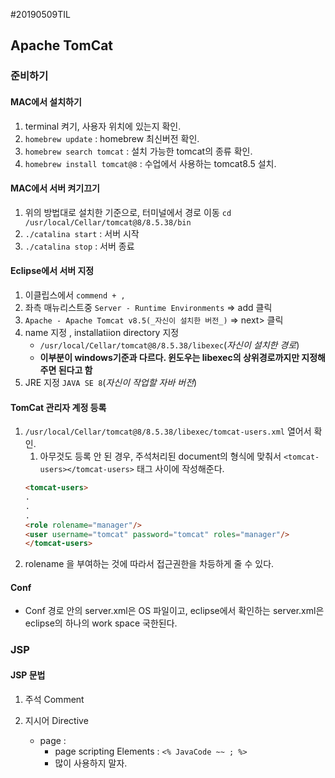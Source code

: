 #20190509TIL

## Apache TomCat

### 준비하기

#### MAC에서 설치하기

1. terminal 켜기, 사용자 위치에 있는지 확인.
2. `homebrew update` : homebrew 최신버전 확인.
3. `homebrew search tomcat` : 설치 가능한 tomcat의 종류 확인.
4. `homebrew install tomcat@8` : 수업에서 사용하는 tomcat8.5 설치.

#### MAC에서 서버 켜기끄기

1. 위의 방법대로 설치한 기준으로, 터미널에서 경로 이동 `cd /usr/local/Cellar/tomcat@8/8.5.38/bin`
2. `./catalina start` : 서버 시작
3. `./catalina stop` : 서버 종료

#### Eclipse에서 서버 지정

1. 이클립스에서 `commend + , `
2. 좌측 매뉴리스트중 `Server - Runtime Environments` => add 클릭 
3. `Apache - Apache Tomcat v8.5(_자신이 설치한 버전_)` => next> 클릭
4. name 지정 , installatiion directory 지정
    - `/usr/local/Cellar/tomcat@8/8.5.38/libexec`(_자신이 설치한 경로_)
    - __이부분이 windows기준과 다르다. 윈도우는 libexec의 상위경로까지만 지정해주면 된다고 함__
5. JRE 지정 `JAVA SE 8`(_자신이 작업할 자바 버전_)

#### TomCat 관리자 계정 등록

1. `/usr/local/Cellar/tomcat@8/8.5.38/libexec/tomcat-users.xml` 열어서 확인.
    1. 아무것도 등록 안 된 경우, 주석처리된 document의 형식에 맞춰서 `<tomcat-users></tomcat-users>` 태그 사이에 작성해준다.
    ```HTML
    <tomcat-users>
    .
    .
    .
    <role rolename="manager"/>
    <user username="tomcat" password="tomcat" roles="manager"/>
    </tomcat-users>
    ```
2. rolename 을 부여하는 것에 따라서 접근권한을 차등하게 줄 수 있다.

#### Conf 

- Conf 경로 안의 server.xml은 OS 파일이고, eclipse에서 확인하는 server.xml은 eclipse의 하나의 work space 국한된다.



### JSP

#### JSP 문법

1. 주석 Comment

2. 지시어 Directive

    - page : 
        - page scripting Elements : `<% JavaCode ~~ ; %>`
        - 많이 사용하지 말자.
